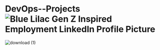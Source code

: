 # DevOps--Projects![Blue Lilac Gen Z Inspired Employment LinkedIn Profile Picture](https://user-images.githubusercontent.com/101305865/181067563-2a218e5b-0505-4cf7-bc71-bfbea4e7a6a0.png)

![download (1)](https://user-images.githubusercontent.com/101305865/181058062-e97adb6b-9bb8-4d57-b5e6-ab87418b38a5.png)
